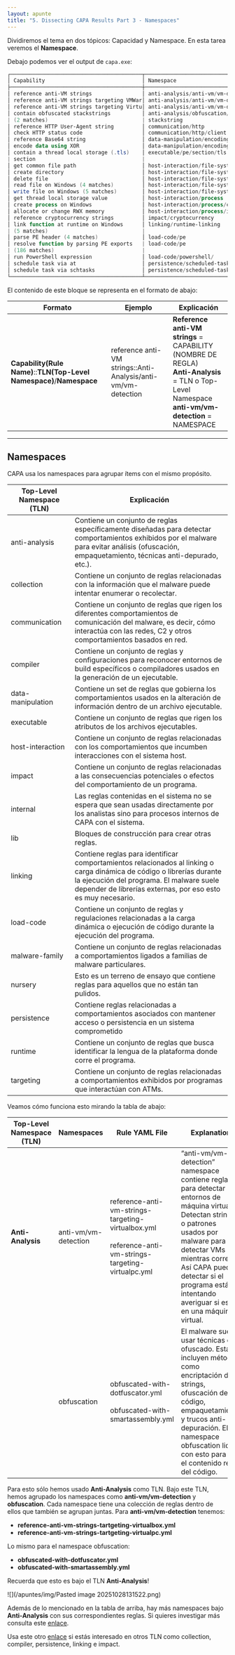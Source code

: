 ```yaml
---
layout: apunte
title: "5. Dissecting CAPA Results Part 3 - Namespaces"
---
```


Dividiremos el tema en dos tópicos: Capacidad y Namespace. En esta tarea veremos el **Namespace**.

Debajo podemos ver el output de `capa.exe`:

```powershell
┌──────────────────────────────────────────┬────────────────────────────────────┐
│ Capability                               │ Namespace                          │
├──────────────────────────────────────────┼────────────────────────────────────┤
│ reference anti-VM strings                │ anti-analysis/anti-vm/vm-detection │
│ reference anti-VM strings targeting VMWar│ anti-analysis/anti-vm/vm-detection │
│ reference anti-VM strings targeting Virtu│ anti-analysis/anti-vm/vm-detection │
│ contain obfuscated stackstrings          │ anti-analysis/obfuscation/string/  │
| (2 matches)                              | stackstring                        |
│ reference HTTP User-Agent string         │ communication/http                 │
│ check HTTP status code                   │ communication/http/client          │
│ reference Base64 string                  │ data-manipulation/encoding/base64  │
│ encode data using XOR                    │ data-manipulation/encoding/xor     │
│ contain a thread local storage (.tls)    │ executable/pe/section/tls          │
| section                                  |                                    |
│ get common file path                     │ host-interaction/file-system       │
│ create directory                         │ host-interaction/file-system/create│
│ delete file                              │ host-interaction/file-system/delete│
│ read file on Windows (4 matches)         │ host-interaction/file-system/read  │
│ write file on Windows (5 matches)        │ host-interaction/file-system/write │
│ get thread local storage value           │ host-interaction/process           │
│ create process on Windows                │ host-interaction/process/create    │
│ allocate or change RWX memory            │ host-interaction/process/inject    │
│ reference cryptocurrency strings         │ impact/cryptocurrency              │
│ link function at runtime on Windows      │ linking/runtime-linking            │
| (5 matches)                              |                                    |
│ parse PE header (4 matches)              │ load-code/pe                       │
│ resolve function by parsing PE exports   | load-code/pe                       │
| (186 matches)                            |                                    |
│ run PowerShell expression                │ load-code/powershell/              │
│ schedule task via at                     │ persistence/scheduled-tasks        │
│ schedule task via schtasks               │ persistence/scheduled-tasks        │
└──────────────────────────────────────────┴────────────────────────────────────┘
```

El contenido de este bloque se representa en el formato de abajo:

| Formato                                                               | Ejemplo                                                       | Explicación                                                                                                                                               |
| --------------------------------------------------------------------- | ------------------------------------------------------------- | --------------------------------------------------------------------------------------------------------------------------------------------------------- |
| **Capability(Rule Name)**::**TLN(Top-Level Namespace)**/**Namespace** | reference anti-VM strings::Anti-Analysis/anti-vm/vm-detection | **Reference anti-VM strings** = CAPABILITY (NOMBRE DE REGLA)  <br>**Anti-Analysis** = TLN o Top-Level Namespace  <br>**anti-vm/vm-detection** = NAMESPACE |

----------------------------
<h2>Namespaces</h2>
CAPA usa los namespaces para agrupar ítems con el mismo propósito.

| Top-Level Namespace (TLN) | Explicación                                                                                                                                                                                                                        |
| ------------------------- | ---------------------------------------------------------------------------------------------------------------------------------------------------------------------------------------------------------------------------------- |
| anti-analysis             | Contiene un conjunto de reglas específicamente diseñadas para detectar comportamientos exhibidos por el malware para evitar análisis (ofuscación, empaquetamiento, técnicas anti-depurado, etc.).                                  |
| collection                | Contiene un conjunto de reglas relacionadas con la información que el malware puede intentar enumerar o recolectar.                                                                                                                |
| communication             | Contiene un conjunto de reglas que rigen los diferentes comportamientos de comunicación del malware, es decir, cómo interactúa con las redes, C2 y otros comportamientos basados en red.                                           |
| compiler                  | Contiene un conjunto de reglas y configuraciones para reconocer entornos de build específicos o compiladores usados en la generación de un ejecutable.                                                                             |
| data-manipulation         | Contiene un set de reglas que gobierna los comportamientos usados en la alteración de información dentro de un archivo ejecutable.                                                                                                 |
| executable                | Contiene un conjunto de reglas que rigen los atributos de los archivos ejecutables.                                                                                                                                                |
| host-interaction          | Contiene un conjunto de reglas relacionadas con los comportamientos que incumben interacciones con el sistema host.                                                                                                                |
| impact                    | Contiene un conjunto de reglas relacionadas a las consecuencias potenciales o efectos del comportamiento de un programa.                                                                                                           |
| internal                  | Las reglas contenidas en el sistema no se espera que sean usadas directamente por los analistas sino para procesos internos de CAPA con el sistema.                                                                                |
| lib                       | Bloques de construcción para crear otras reglas.                                                                                                                                                                                   |
| linking                   | Contiene reglas para identificar comportamientos relacionados al linking o carga dinámica de código o librerías durante la ejecución del programa. El malware suele depender de librerías externas, por eso esto es muy necesario. |
| load-code                 | Contiene un conjunto de reglas y regulaciones relacionadas a la carga dinámica o ejecución de código durante la ejecución del programa.                                                                                            |
| malware-family            | Contiene un conjunto de reglas relacionadas a comportamientos ligados a familias de malware particulares.                                                                                                                          |
| nursery                   | Esto es un terreno de ensayo que contiene reglas para aquellos que no están tan pulidos.                                                                                                                                           |
| persistence               | Contiene reglas relacionadas a comportamientos asociados con mantener acceso o persistencia en un sistema comprometido                                                                                                             |
| runtime                   | Contiene un conjunto de reglas que busca identificar la lengua de la plataforma donde corre el programa.                                                                                                                           |
| targeting                 | Contiene un conjunto de reglas relacionadas a comportamientos exhibidos por programas que interactúan con ATMs.                                                                                                                    |

Veamos cómo funciona esto mirando la tabla de abajo:

| Top-Level Namespace (TLN) | Namespaces           | Rule YAML File                                                                                                  | Explanation                                                                                                                                                                                                                                                                    |
| ------------------------- | -------------------- | --------------------------------------------------------------------------------------------------------------- | ------------------------------------------------------------------------------------------------------------------------------------------------------------------------------------------------------------------------------------------------------------------------------ |
| **Anti-Analysis**         | anti-vm/vm-detection | reference-anti-vm-strings-targeting-virtualbox.yml  <br>  <br>reference-anti-vm-strings-targeting-virtualpc.yml | “anti-vm/vm-detection” namespace contiene reglas para detectar entornos de máquina virtual. Detectan strings o patrones usados por malware para detectar VMs mientras corren. Así CAPA puede detectar si el programa está intentando averiguar si está en una máquina virtual. |
|                           | obfuscation          | obfuscated-with-dotfuscator.yml  <br>  <br>obfuscated-with-smartassembly.yml                                    | El malware suele usar técnicas de ofuscado. Estas incluyen métodos como encriptación de strings, ofuscación del código, empaquetamiento y trucos anti-depuración. El namespace obfuscation lidia con esto para ver el contenido real del código.                               |

Para esto sólo hemos usado **Anti-Analysis** como TLN. Bajo este TLN, hemos agrupado los namespaces como **anti-vm/vm-detection** y **obfuscation**. Cada namespace tiene una colección de reglas dentro de ellos que también se agrupan juntas. Para **anti-vm/vm-detection** tenemos:

- **reference-anti-vm-strings-tartgeting-virtualbox.yml**
- **reference-anti-vm-strings-tartgeting-virtualpc.yml**

Lo mismo para el namespace obfuscation:

- **obfuscated-with-dotfuscator.yml**
- **obfuscated-with-smartassembly.yml**

Recuerda que esto es bajo el TLN **Anti-Analysis**!

![](/apuntes/img/Pasted image 20251028131522.png)

Además de lo mencionado en la tabla de arriba, hay más namespaces bajo **Anti-Analysis** con sus correspondientes reglas. Si quieres investigar más consulta este [enlace](https://github.com/MBCProject/capa-rules-1/tree/master/anti-analysis).

Usa este otro [enlace](https://github.com/MBCProject/capa-rules-1?tab=readme-ov-file#namespace-organization) si estás interesado en otros TLN como collection, compiler, persistence, linking e impact.